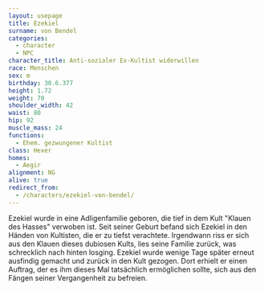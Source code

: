 ```yaml
---
layout: usepage
title: Ezekiel
surname: von Bendel
categories:
  - character
  - NPC
character_title: Anti-sozialer Ex-Kultist widerwillen
race: Menschen
sex: m
birthday: 30.6.377
height: 1.72
weight: 70
shoulder_width: 42
waist: 80
hip: 92
muscle_mass: 24
functions:
  - Ehem. gezwungener Kultist
class: Hexer
homes:
  - Aegir
alignment: NG
alive: true
redirect_from:
  - /characters/ezekiel-von-bendel/
---
```


Ezekiel wurde in eine Adligenfamilie geboren, die tief in dem Kult "Klauen des Hasses" verwoben ist. Seit seiner Geburt
befand sich Ezekiel in den Händen von Kultisten, die er zu tiefst verachtete. Irgendwann riss er sich aus den Klauen
dieses dubiosen Kults, lies seine Familie zurück, was schrecklich nach hinten losging. Ezekiel wurde wenige Tage später
erneut ausfindig gemacht und zurück in den Kult gezogen. Dort erhielt er einen Auftrag, der es ihm dieses Mal
tatsächlich ermöglichen sollte, sich aus den Fängen seiner Vergangenheit zu befreien.